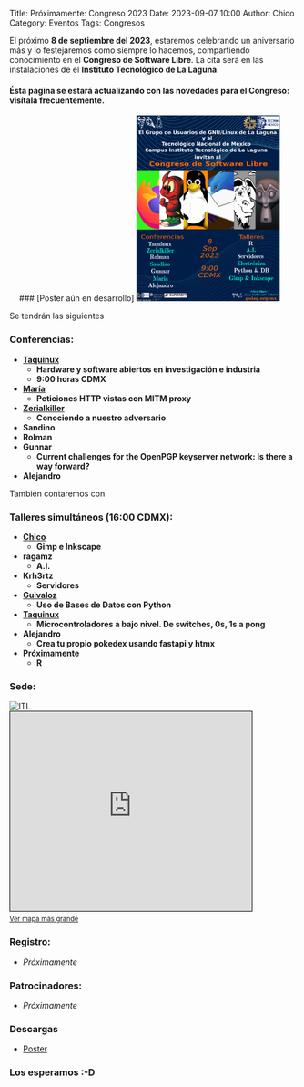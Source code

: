 Title: Próximamente: Congreso 2023
Date: 2023-09-07 10:00
Author: Chico
Category: Eventos
Tags: Congresos

El próximo **8 de septiembre del 2023**, estaremos celebrando un aniversario más y lo festejaremos como siempre lo hacemos, compartiendo conocimiento en el **Congreso de Software Libre**. La cita será en las instalaciones de el **Instituto Tecnológico de La Laguna**.

#### Ésta pagina se estará actualizando con las novedades para el Congreso: visítala frecuentemente.

<!-- break -->

<center>
### [Poster aún en desarrollo]
<a href="https://github.com/GULAG/PosterCongreso2023/blob/main/poster_congreso_2023-2.png?raw=true">
<img class="img-responsive" style="width:50%;height:auto;margin-right:12px;" src="https://github.com/GULAG/PosterCongreso2023/blob/main/poster_congreso_2023-2.png?raw=true" alt="Poster Congreso 20231" width="250" height="325">
</a>
<br />
</center>

Se tendrán las siguientes

### Conferencias:

* __[Taquinux](https://www.linkedin.com/in/jmjaureguig/)__
    * __Hardware y software abiertos en investigación e industria__
    * __9:00 horas CDMX__
* __[María](https://www.linkedin.com/in/aniiencalada)__
    * __Peticiones HTTP vistas con MITM proxy__
* __[Zerialkiller](https://linktr.ee/zerialkiller)__
    * __Conociendo a nuestro adversario__
* __Sandino__
* __Rolman__
* __Gunnar__
    * __Current challenges for the OpenPGP keyserver network: Is there a way forward?__
* __Alejandro__

También contaremos con

### Talleres simultáneos (16:00 CDMX):

* __[Chico](https://www.salazarysanchez.com/)__
    * __Gimp e Inkscape__
* __ragamz__
    * __A.I.__
* __Krh3rtz__
    * __Servidores__
* __[Guivaloz](https://movimientolibre.com/)__
    * __Uso de Bases de Datos con Python__
* __[Taquinux](https://www.linkedin.com/in/jmjaureguig/)__
    * __Microcontroladores a bajo nivel. De switches, 0s, 1s a pong__
* __Alejandro__
    * __Crea tu propio pokedex usando fastapi y htmx__
* __Próximamente__
    * __R__

### Sede:

<img class="img-fluid" src="{attach}2023-09-07-Avance-Congreso-2023/ITL.png" alt="ITL">
<br />
<iframe width="425" height="350" frameborder="0" scrolling="no" marginheight="0" marginwidth="0" src="https://www.openstreetmap.org/export/embed.html?bbox=-103.44177246093751%2C25.5301469027273%2C-103.42979907989502%2C25.53599423998621&amp;layer=mapnik&amp;marker=25.533070606989106%2C-103.43578577041626" style="border: 1px solid black"></iframe><br/><small><a href="https://www.openstreetmap.org/?mlat=25.53307&amp;mlon=-103.43579#map=17/25.53307/-103.43579">Ver mapa más grande</a></small>

### Registro:

* _Próximamente_

### Patrocinadores:

* _Próximamente_

### Descargas

* [Poster](https://github.com/GULAG/PosterCongreso2023)

### Los esperamos :-D

